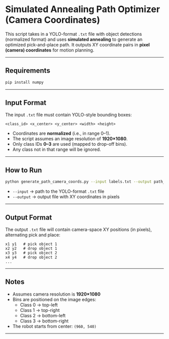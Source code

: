 # Simulated Annealing Path Optimizer (Camera Coordinates)

This script takes in a YOLO-format `.txt` file with object detections (normalized format) and uses **simulated annealing** to generate an optimized pick-and-place path. It outputs XY coordinate pairs in **pixel (camera) coordinates** for motion planning.

---

## Requirements

```bash
pip install numpy
```

---

## Input Format

The input `.txt` file must contain YOLO-style bounding boxes:

```
<class_id> <x_center> <y_center> <width> <height>
```

- Coordinates are **normalized** (i.e., in range 0–1).
- The script assumes an image resolution of **1920×1080**.
- Only class IDs **0–3** are used (mapped to drop-off bins).
- Any class not in that range will be ignored.

---

## How to Run

```bash
python generate_path_camera_coords.py --input labels.txt --output path_xy.txt
```

- `--input` → path to the YOLO-format `.txt` file
- `--output` → output file with XY coordinates in pixels

---

## Output Format

The output `.txt` file will contain camera-space XY positions (in pixels), alternating pick and place:

```
x1 y1   # pick object 1
x2 y2   # drop object 1
x3 y3   # pick object 2
x4 y4   # drop object 2
...
```

---

## Notes

- Assumes camera resolution is **1920×1080**
- Bins are positioned on the image edges:
  - Class 0 → top-left
  - Class 1 → top-right
  - Class 2 → bottom-left
  - Class 3 → bottom-right
- The robot starts from center: `(960, 540)`

---

